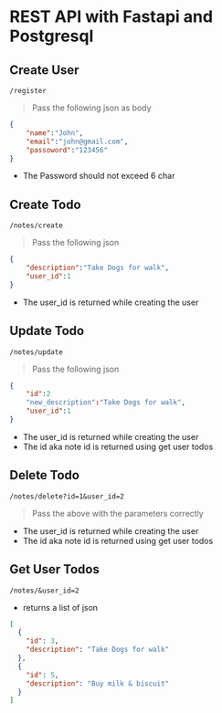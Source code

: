 # REST API with Fastapi and Postgresql

## Create User
```
/register
```
> Pass the following json as body 

```json
{
    "name":"John",
    "email":"john@gmail.com",
    "passoword":"123456"
}
```
- The Password should not exceed 6 char

## Create Todo
```
/notes/create
```
> Pass the following json
```json
{
    "description":"Take Dogs for walk",
    "user_id":1
}
```
- The user_id is returned while creating the user


## Update Todo
```
/notes/update
```
> Pass the following json
```json
{
    "id":2
    "new_description":"Take Dogs for walk",
    "user_id":1
}
```
- The user_id is returned while creating the user
- The id aka note id is returned using get user todos

## Delete Todo
```
/notes/delete?id=1&user_id=2
```
> Pass the above with the parameters correctly

- The user_id is returned while creating the user
- The id aka note id is returned using get user todos

## Get User Todos
```
/notes/&user_id=2
```
- returns a list of json 
```json
[
  {
    "id": 3,
    "description": "Take Dogs for walk"
  },
  {
    "id": 5,
    "description": "Buy milk & biscuit"
  }
]
```
